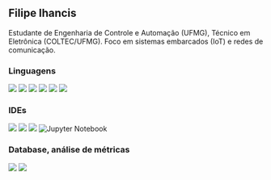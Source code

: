 ## Filipe Ihancis

Estudante de Engenharia de Controle e Automação (UFMG), Técnico em Eletrônica (COLTEC/UFMG). Foco em sistemas embarcados (IoT) e redes de comunicação.

### Linguagens
![](https://img.shields.io/badge/C-00599C?style=for-the-badge&logo=c&logoColor=white)
![](https://img.shields.io/badge/C%2B%2B-00599C?style=for-the-badge&logo=c%2B%2B&logoColor=white)
![](https://img.shields.io/badge/Python-3776AB?style=for-the-badge&logo=python&logoColor=white)
![](https://img.shields.io/badge/Node--Red-8F0000?style=for-the-badge&logo=nodered&logoColor=white)
![](https://img.shields.io/badge/OCTAVE-darkblue?style=for-the-badge&logo=octave&logoColor=fcd683)
![](https://img.shields.io/badge/LaTeX-47A141?style=for-the-badge&logo=LaTeX&logoColor=white)

### IDEs 
![](https://img.shields.io/badge/VSCode-0078D4?style=for-the-badge&logo=visual%20studio%20code&logoColor=white)
![](https://img.shields.io/badge/Arduino-00979D?style=for-the-badge&logo=Arduino&logoColor=white)
![](https://img.shields.io/badge/espressif-E7352C?style=for-the-badge&logo=espressif&logoColor=white)
![Jupyter Notebook](https://img.shields.io/badge/jupyter-%23FA0F00.svg?style=for-the-badge&logo=jupyter&logoColor=white)

### Database, análise de métricas
![](https://img.shields.io/badge/InfluxDB-22ADF6?style=for-the-badge&logo=InfluxDB&logoColor=white)
![](https://img.shields.io/badge/grafana-%23F46800.svg?style=for-the-badge&logo=grafana&logoColor=white)
